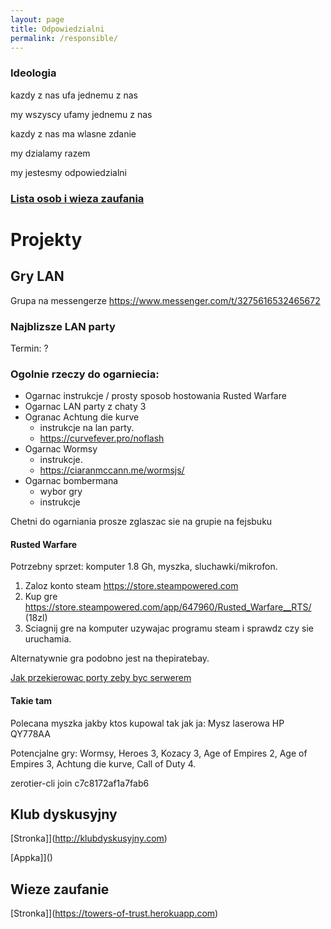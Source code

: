 ```yaml
---
layout: page
title: Odpowiedzialni
permalink: /responsible/
---
```


### Ideologia

kazdy z nas ufa jednemu z nas

my wszyscy ufamy jednemu z nas

kazdy z nas ma wlasne zdanie

my dzialamy razem

my jestesmy odpowiedzialni

### [Lista osob i wieza zaufania](https://towers-of-trust.herokuapp.com/show_group/3?tab=members)

# Projekty

## Gry LAN

Grupa na messengerze https://www.messenger.com/t/3275616532465672

### Najblizsze LAN party

Termin: ?

### Ogolnie rzeczy do ogarniecia:
- Ogarnac instrukcje / prosty sposob hostowania Rusted Warfare
- Ogarnac LAN party z chaty 3
- Ogranac Achtung die kurve
  - instrukcje na lan party.
  - https://curvefever.pro/noflash
- Ogarnac Wormsy
  - instrukcje.
  - https://ciaranmccann.me/wormsjs/
- Ogarnac bombermana
  - wybor gry
  - instrukcje

Chetni do ogarniania prosze zglaszac sie na grupie na fejsbuku

#### Rusted Warfare

Potrzebny sprzet: komputer 1.8 Gh, myszka, sluchawki/mikrofon.

 1. Zaloz konto steam https://store.steampowered.com
 2. Kup gre https://store.steampowered.com/app/647960/Rusted_Warfare__RTS/ (18zl)
 3. Sciagnij gre na komputer uzywajac programu steam i sprawdz czy sie uruchamia.

 Alternatywnie gra podobno jest na thepiratebay.

[Jak przekierowac porty zeby byc serwerem](https://portforward.com/rusted-warfare/)

#### Takie tam

Polecana myszka jakby ktos kupowal tak jak ja: Mysz laserowa HP QY778AA

Potencjalne gry: Wormsy, Heroes 3, Kozacy 3, Age of Empires 2, Age of Empires 3, Achtung die kurve, Call of Duty 4.

zerotier-cli join c7c8172af1a7fab6

## Klub dyskusyjny

[Stronka]](http://klubdyskusyjny.com)

[Appka]]()

## Wieze zaufanie

[Stronka]](https://towers-of-trust.herokuapp.com)